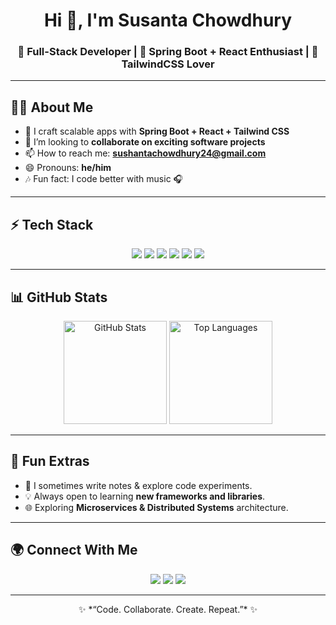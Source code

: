 <h1 align="center">Hi 👋, I'm Susanta Chowdhury</h1>
<h3 align="center">🚀 Full-Stack Developer | 🌱 Spring Boot + React Enthusiast | 🎨 TailwindCSS Lover</h3>

---

## 👨‍💻 About Me  
- 🔧 I craft scalable apps with **Spring Boot + React + Tailwind CSS**  
- 🤝 I’m looking to **collaborate on exciting software projects**  
- 📫 How to reach me: **sushantachowdhury24@gmail.com**  
- 😄 Pronouns: **he/him**  
- 🎶 Fun fact: I code better with music 🎧  

---

## ⚡ Tech Stack  

<p align="center">
  <img src="https://img.shields.io/badge/Java-ED8B00?style=for-the-badge&logo=openjdk&logoColor=white" />
  <img src="https://img.shields.io/badge/SpringBoot-6DB33F?style=for-the-badge&logo=springboot&logoColor=white" />
  <img src="https://img.shields.io/badge/React-20232A?style=for-the-badge&logo=react&logoColor=61DAFB" />
  <img src="https://img.shields.io/badge/TailwindCSS-38B2AC?style=for-the-badge&logo=tailwind-css&logoColor=white" />
  <img src="https://img.shields.io/badge/PostgreSQL-316192?style=for-the-badge&logo=postgresql&logoColor=white" />
  <img src="https://img.shields.io/badge/Redux-764ABC?style=for-the-badge&logo=redux&logoColor=white" />
</p>

---

## 📊 GitHub Stats  

<p align="center">
  <img src="https://github-readme-stats.vercel.app/api?username=SusantaChowdhury&show_icons=true&theme=radical" alt="GitHub Stats" height="165"/>
  <img src="https://github-readme-stats.vercel.app/api/top-langs/?username=SusantaChowdhury&layout=compact&theme=radical" alt="Top Languages" height="165"/>
</p>

---

## 🎯 Fun Extras  

- 📝 I sometimes write notes & explore code experiments.  
- 💡 Always open to learning **new frameworks and libraries**.  
- 🌐 Exploring **Microservices & Distributed Systems** architecture.  

---

## 🌍 Connect With Me  

<p align="center">
  <a href="mailto:sushantachowdhury24@gmail.com"><img src="https://img.shields.io/badge/Email-D14836?style=for-the-badge&logo=gmail&logoColor=white" /></a>
  <a href="https://github.com/SusantaChowdhury"><img src="https://img.shields.io/badge/GitHub-100000?style=for-the-badge&logo=github&logoColor=white" /></a>
  <a href="https://www.linkedin.com/in/susanta-chowdhury"><img src="https://img.shields.io/badge/LinkedIn-0077B5?style=for-the-badge&logo=linkedin&logoColor=white" /></a>
</p>

---

<p align="center">
  ✨ *“Code. Collaborate. Create. Repeat.”* ✨  
</p>
